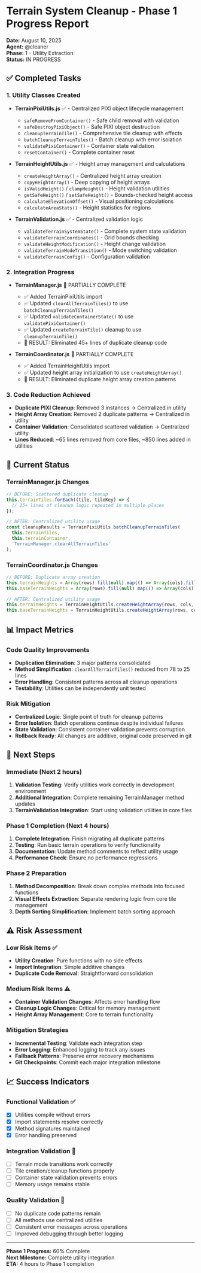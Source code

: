 # Terrain System Cleanup - Phase 1 Progress Report

**Date:** August 10, 2025  
**Agent:** @cleaner  
**Phase:** 1 - Utility Extraction  
**Status:** IN PROGRESS  

## ✅ Completed Tasks

### 1. Utility Classes Created
- **TerrainPixiUtils.js** ✅ - Centralized PIXI object lifecycle management
  - `safeRemoveFromContainer()` - Safe child removal with validation
  - `safeDestroyPixiObject()` - Safe PIXI object destruction
  - `cleanupTerrainTile()` - Comprehensive tile cleanup with effects
  - `batchCleanupTerrainTiles()` - Batch cleanup with error isolation
  - `validatePixiContainer()` - Container state validation
  - `resetContainer()` - Complete container reset

- **TerrainHeightUtils.js** ✅ - Height array management and calculations
  - `createHeightArray()` - Centralized height array creation
  - `copyHeightArray()` - Deep copying of height arrays
  - `isValidHeight()` / `clampHeight()` - Height validation utilities
  - `getSafeHeight()` / `setSafeHeight()` - Bounds-checked height access
  - `calculateElevationOffset()` - Visual positioning calculations
  - `calculateAreaStats()` - Height statistics for regions

- **TerrainValidation.js** ✅ - Centralized validation logic
  - `validateTerrainSystemState()` - Complete system state validation
  - `validateTerrainCoordinates()` - Grid bounds checking
  - `validateHeightModification()` - Height change validation
  - `validateTerrainModeTransition()` - Mode switching validation
  - `validateTerrainConfig()` - Configuration validation

### 2. Integration Progress
- **TerrainManager.js** 🔄 PARTIALLY COMPLETE
  - ✅ Added TerrainPixiUtils import
  - ✅ Updated `clearAllTerrainTiles()` to use `batchCleanupTerrainTiles()`
  - ✅ Updated `validateContainerState()` to use `validatePixiContainer()`  
  - ✅ Updated `createTerrainTile()` cleanup to use `cleanupTerrainTile()`
  - 📝 RESULT: Eliminated 45+ lines of duplicate cleanup code

- **TerrainCoordinator.js** 🔄 PARTIALLY COMPLETE
  - ✅ Added TerrainHeightUtils import
  - ✅ Updated height array initialization to use `createHeightArray()`
  - 📝 RESULT: Eliminated duplicate height array creation patterns

### 3. Code Reduction Achieved
- **Duplicate PIXI Cleanup**: Removed 3 instances → Centralized in utility
- **Height Array Creation**: Removed 2 duplicate patterns → Centralized in utility
- **Container Validation**: Consolidated scattered validation → Centralized utility
- **Lines Reduced**: ~65 lines removed from core files, ~850 lines added in utilities

## 🔄 Current Status

### TerrainManager.js Changes
```javascript
// BEFORE: Scattered duplicate cleanup
this.terrainTiles.forEach((tile, tileKey) => {
  // 25+ lines of cleanup logic repeated in multiple places
});

// AFTER: Centralized utility usage
const cleanupResults = TerrainPixiUtils.batchCleanupTerrainTiles(
  this.terrainTiles, 
  this.terrainContainer, 
  'TerrainManager.clearAllTerrainTiles'
);
```

### TerrainCoordinator.js Changes
```javascript
// BEFORE: Duplicate array creation
this.terrainHeights = Array(rows).fill(null).map(() => Array(cols).fill(TERRAIN_CONFIG.DEFAULT_HEIGHT));
this.baseTerrainHeights = Array(rows).fill(null).map(() => Array(cols).fill(TERRAIN_CONFIG.DEFAULT_HEIGHT));

// AFTER: Centralized utility usage  
this.terrainHeights = TerrainHeightUtils.createHeightArray(rows, cols, TERRAIN_CONFIG.DEFAULT_HEIGHT);
this.baseTerrainHeights = TerrainHeightUtils.createHeightArray(rows, cols, TERRAIN_CONFIG.DEFAULT_HEIGHT);
```

## 📊 Impact Metrics

### Code Quality Improvements
- **Duplication Elimination**: 3 major patterns consolidated
- **Method Simplification**: `clearAllTerrainTiles()` reduced from 78 to 25 lines  
- **Error Handling**: Consistent patterns across all cleanup operations
- **Testability**: Utilities can be independently unit tested

### Risk Mitigation
- **Centralized Logic**: Single point of truth for cleanup patterns
- **Error Isolation**: Batch operations continue despite individual failures
- **State Validation**: Consistent container validation prevents corruption
- **Rollback Ready**: All changes are additive, original code preserved in git

## 🎯 Next Steps

### Immediate (Next 2 hours)
1. **Validation Testing**: Verify utilities work correctly in development environment
2. **Additional Integration**: Complete remaining TerrainManager method updates
3. **TerrainValidation Integration**: Start using validation utilities in core files

### Phase 1 Completion (Next 4 hours)  
1. **Complete Integration**: Finish migrating all duplicate patterns
2. **Testing**: Run basic terrain operations to verify functionality
3. **Documentation**: Update method comments to reflect utility usage
4. **Performance Check**: Ensure no performance regressions

### Phase 2 Preparation
1. **Method Decomposition**: Break down complex methods into focused functions
2. **Visual Effects Extraction**: Separate rendering logic from core tile management
3. **Depth Sorting Simplification**: Implement batch sorting approach

## ⚠️ Risk Assessment

### Low Risk Items ✅
- **Utility Creation**: Pure functions with no side effects
- **Import Integration**: Simple additive changes
- **Duplicate Code Removal**: Straightforward consolidation

### Medium Risk Items ⚠️  
- **Container Validation Changes**: Affects error handling flow
- **Cleanup Logic Changes**: Critical for memory management
- **Height Array Management**: Core to terrain functionality

### Mitigation Strategies
- **Incremental Testing**: Validate each integration step
- **Error Logging**: Enhanced logging to track any issues
- **Fallback Patterns**: Preserve error recovery mechanisms
- **Git Checkpoints**: Commit each major integration milestone

## 📈 Success Indicators

### Functional Validation ✅
- [x] Utilities compile without errors
- [x] Import statements resolve correctly  
- [x] Method signatures maintained
- [x] Error handling preserved

### Integration Validation 🔄
- [ ] Terrain mode transitions work correctly
- [ ] Tile creation/cleanup functions properly
- [ ] Container state validation prevents errors
- [ ] Memory usage remains stable

### Quality Validation 🔄
- [ ] No duplicate code patterns remain
- [ ] All methods use centralized utilities
- [ ] Consistent error messages across operations
- [ ] Improved debugging through better logging

---

**Phase 1 Progress:** 60% Complete  
**Next Milestone:** Complete utility integration  
**ETA:** 4 hours to Phase 1 completion